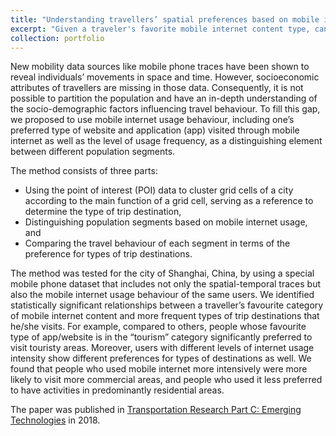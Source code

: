 ```yaml
---
title: "Understanding travellers’ spatial preferences based on mobile internet usage data"
excerpt: "Given a traveler's favorite mobile internet content type, can we make a better guess on which type of places this traveler would visit? In this study, we used a special mobile phone dataset that includes not only the spatial-temporal traces but also the mobile internet usage behavior of the same users to identify the statistical relationships between one's spatial preferences and mobile internet usage. [[<u>download link</u>](https://www.sciencedirect.com/science/article/pii/S0968090X18303346)]<br/><br/><img src='/images/mobileinternet.png' width='400'/>"
collection: portfolio
---
```


New mobility data sources like mobile phone traces have been shown to reveal individuals’ movements in space and time. However, socioeconomic attributes of travellers are missing in those data. Consequently, it is not possible to partition the population and have an in-depth understanding of the socio-demographic factors influencing travel behaviour. To fill this gap, we proposed to use mobile internet usage behaviour, including one’s preferred type of website and application (app) visited through mobile internet as well as the level of usage frequency, as a distinguishing element between different population segments.

The method consists of three parts:
* Using the point of interest (POI) data to cluster grid cells of a city according to the main function of a grid cell, serving as a reference to determine the type of trip destination,
* Distinguishing population segments based on mobile internet usage, and
* Comparing the travel behaviour of each segment in terms of the preference for types of trip destinations. 

The method was tested for the city of Shanghai, China, by using a special mobile phone dataset that includes not only the spatial-temporal traces but also the mobile internet usage behaviour of the same users. We identified statistically significant relationships between a traveller’s favourite category of mobile internet content and more frequent types of trip destinations that he/she visits. For example, compared to others, people whose favourite type of app/website is in the “tourism” category significantly preferred to visit touristy areas. Moreover, users with different levels of internet usage intensity show different preferences for types of destinations as well. We found that people who used mobile internet more intensively were more likely to visit more commercial areas, and people who used it less preferred to have activities in predominantly residential areas.

The paper was published in [Transportation Research Part C: Emerging Technologies](https://www.sciencedirect.com/science/article/pii/S0968090X18303346) in 2018.